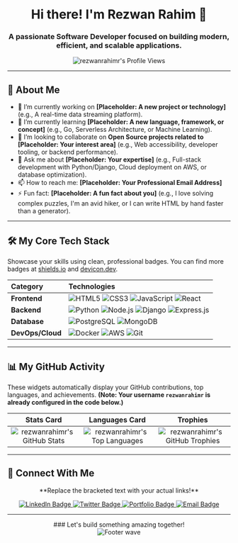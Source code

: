 <div align="center">

# Hi there! I'm Rezwan Rahim 👋

### A passionate Software Developer focused on building modern, efficient, and scalable applications.

<p align="center">
  <img src="https://komarev.com/ghpvc/?username=rezwanrahimr&label=Profile%20Views&color=0e75b6&style=flat" alt="rezwanrahimr's Profile Views" />
</p>

</div>

---

## 🚀 About Me

- 🔭 I’m currently working on **[Placeholder: A new project or technology]** (e.g., A real-time data streaming platform).
- 🌱 I’m currently learning **[Placeholder: A new language, framework, or concept]** (e.g., Go, Serverless Architecture, or Machine Learning).
- 👯 I’m looking to collaborate on **Open Source projects related to [Placeholder: Your interest area]** (e.g., Web accessibility, developer tooling, or backend performance).
- 💬 Ask me about **[Placeholder: Your expertise]** (e.g., Full-stack development with Python/Django, Cloud deployment on AWS, or database optimization).
- 📫 How to reach me: **[Placeholder: Your Professional Email Address]**
- ⚡ Fun fact: **[Placeholder: A fun fact about you]** (e.g., I love solving complex puzzles, I'm an avid hiker, or I can write HTML by hand faster than a generator).

---

## 🛠️ My Core Tech Stack

Showcase your skills using clean, professional badges. You can find more badges at [shields.io](https://shields.io) and [devicon.dev](https://devicon.dev).

| Category | Technologies |
| :--- | :--- |
| **Frontend** | <img alt="HTML5" src="https://img.shields.io/badge/-HTML5-E34F26?style=flat-square&logo=html5&logoColor=white" /> <img alt="CSS3" src="https://img.shields.io/badge/-CSS3-1572B6?style=flat-square&logo=css3&logoColor=white" /> <img alt="JavaScript" src="https://img.shields.io/badge/-JavaScript-F7DF1E?style=flat-square&logo=javascript&logoColor=black" /> <img alt="React" src="https://img.shields.io/badge/-React-61DAFB?style=flat-square&logo=react&logoColor=white" /> |
| **Backend** | <img alt="Python" src="https://img.shields.io/badge/-Python-3776AB?style=flat-square&logo=python&logoColor=white" /> <img alt="Node.js" src="https://img.shields.io/badge/-Node.js-339933?style=flat-square&logo=node.js&logoColor=white" /> <img alt="Django" src="https://img.shields.io/badge/-Django-092E20?style=flat-square&logo=django&logoColor=white" /> <img alt="Express.js" src="https://img.shields.io/badge/-Express.js-000000?style=flat-square&logo=express&logoColor=white" /> |
| **Database** | <img alt="PostgreSQL" src="https://img.shields.io/badge/-PostgreSQL-336791?style=flat-square&logo=postgresql&logoColor=white" /> <img alt="MongoDB" src="https://img.shields.io/badge/-MongoDB-47A248?style=flat-square&logo=mongodb&logoColor=white" /> |
| **DevOps/Cloud** | <img alt="Docker" src="https://img.shields.io/badge/-Docker-2496ED?style=flat-square&logo=docker&logoColor=white" /> <img alt="AWS" src="https://img.shields.io/badge/-AWS-232F3E?style=flat-square&logo=amazon-aws&logoColor=white" /> <img alt="Git" src="https://img.shields.io/badge/-Git-F05032?style=flat-square&logo=git&logoColor=white" /> |

---

## 📊 My GitHub Activity

These widgets automatically display your GitHub contributions, top languages, and achievements. **(Note: Your username `rezwanrahimr` is already configured in the code below.)**

<div align="center">

| Stats Card | Languages Card | Trophies |
| :---: | :---: | :---: |
| <img src="https://github-readme-stats.vercel.app/api?username=rezwanrahimr&show_icons=true&theme=radical&hide_border=true" alt="rezwanrahimr's GitHub Stats" /> | <img src="https://github-readme-stats.vercel.app/api/top-langs/?username=rezwanrahimr&layout=compact&theme=radical&hide_border=true" alt="rezwanrahimr's Top Languages" /> | <img src="https://github-profile-trophy.vercel.app/?username=rezwanrahimr&theme=onedark&no-frame=true&no-bg=true" alt="rezwanrahimr's GitHub Trophies" /> |

</div>

---

## 🤝 Connect With Me

<p align="center">
  **Replace the bracketed text with your actual links!**
</p>

<p align="center">

<a href="https://linkedin.com/in/[Your-LinkedIn-Username]" target="_blank">
  <img src="https://img.shields.io/badge/LinkedIn-0A66C2?style=for-the-badge&logo=linkedin&logoColor=white" alt="LinkedIn Badge"/>
</a>
<a href="https://twitter.com/[Your-Twitter-Handle]" target="_blank">
  <img src="https://img.shields.io/badge/Twitter-1DA1F2?style=for-the-badge&logo=twitter&logoColor=white" alt="Twitter Badge"/>
</a>
<a href="https://rezwanrahimr.github.io/[Your-Portfolio-Path]" target="_blank">
  <img src="https://img.shields.io/badge/Portfolio-D2691E?style=for-the-badge&logo=google-chrome&logoColor=white" alt="Portfolio Badge"/>
</a>
<a href="mailto:youremail@example.com" target="_blank">
  <img src="https://img.shields.io/badge/Email-D14836?style=for-the-badge&logo=gmail&logoColor=white" alt="Email Badge"/>
</a>
</p>

---

<p align="center">
  ### Let's build something amazing together!
  <br>
  <img src="https://capsule-render.vercel.app/api?type=waving&color=random&height=120&section=footer" alt="Footer wave" />
</p>
